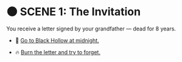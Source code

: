 # 🌑 SCENE 1: The Invitation

You receive a letter signed by your grandfather — dead for 8 years.

- 🚶 [Go to Black Hollow at midnight.](./scene2A.md)

- 🔥 [Burn the letter and try to forget.](./scene2B.md)


